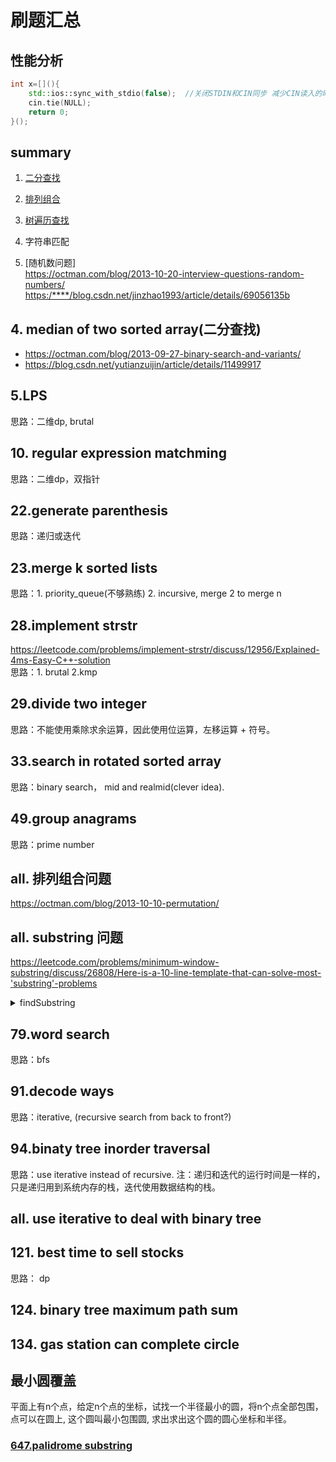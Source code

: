 # 刷题汇总

## 性能分析

```c++
int x=[](){
    std::ios::sync_with_stdio(false);  //关闭STDIN和CIN同步 减少CIN读入的时间，可以减少50%以上。
    cin.tie(NULL);
    return 0;
}();
```

## summary

1. [二分查找](https://octman.com/blog/2013-09-27-binary-search-and-variants/)

2. [排列组合](https://octman.com/blog/2013-10-10-permutation/)

3. [树遍历查找](https://octman.com/blog/2013-10-20-note-tree-traverse-nonrecursive/)

4. 字符串匹配

5. [随机数问题]  
   <https://octman.com/blog/2013-10-20-interview-questions-random-numbers/>
   <https:/****/blog.csdn.net/jinzhao1993/article/details/69056135b>

## 4. median of two sorted array(二分查找)

+ <https://octman.com/blog/2013-09-27-binary-search-and-variants/>  
+ <https://blog.csdn.net/yutianzuijin/article/details/11499917>

## 5.LPS

思路：二维dp, brutal

## 10. regular expression matchming

思路：二维dp，双指针

## 22.generate parenthesis

思路：递归或迭代

## 23.merge k sorted lists

思路：1. priority_queue(不够熟练)  2. incursive, merge 2 to merge n

## 28.implement strstr

<https://leetcode.com/problems/implement-strstr/discuss/12956/Explained-4ms-Easy-C++-solution>  
思路：1. brutal  2.kmp

## 29.divide two integer

思路：不能使用乘除求余运算，因此使用位运算，左移运算 + 符号。

## 33.search in rotated sorted array

思路：binary search， mid and realmid(clever idea).

## 49.group anagrams

思路：prime number

## all. 排列组合问题

<https://octman.com/blog/2013-10-10-permutation/>

## all. substring 问题

<https://leetcode.com/problems/minimum-window-substring/discuss/26808/Here-is-a-10-line-template-that-can-solve-most-'substring'-problems>

<details>
<summary>findSubstring</summary>

```c++
int findSubstring(string s){
    vector<int> map(128,0);
    int counter; // check whether the substring is valid
    int begin=0, end=0; //two pointers, one point to tail and one  head
    int d; //the length of substring

    for() { /* initialize the hash map here */ }

    while(end<s.size()){

        if(map[s[end++]]-- ?){  /* modify counter here */ }

        while(/* counter condition */){

            /* update d here if finding minimum*/

            //increase begin to make it invalid/valid again

            if(map[s[begin++]]++ ?){ /*modify counter here*/ }
        }  

        /* update d here if finding maximum*/
    }
    return d;
}
```

</details>

## 79.word search

思路：bfs

## 91.decode ways

思路：iterative, (recursive search from back to front?)

## 94.binaty tree inorder traversal

思路：use iterative instead of recursive.
注：递归和迭代的运行时间是一样的，只是递归用到系统内存的栈，迭代使用数据结构的栈。

## all. use iterative to deal with binary tree

## 121. best time to sell stocks

思路： dp

## 124. binary tree maximum path sum

## 134. gas station can complete circle

## 最小圆覆盖

平面上有n个点，给定n个点的坐标，试找一个半径最小的圆，将n个点全部包围，点可以在圆上, 这个圆叫最小包围圆, 求出求出这个圆的圆心坐标和半径。

### [647.palidrome substring](https://leetcode.com/problems/palindromic-substrings/discuss/105698/5-lines-C%2B%2B-solution-that-beats-80%2B)
